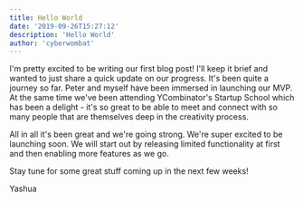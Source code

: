 ```yaml
---
title: Hello World
date: '2019-09-26T15:27:12'
description: 'Hello World'
author: 'cyberwombat'
---
```


I'm pretty excited to be writing our first blog post! I'll keep it brief and wanted to just share a quick update on our progress. It's been quite a journey so far. Peter and myself have been immersed in launching our MVP. At the same time we've been attending YCombinator's Startup School which has been a delight - it's so great to be able to meet and connect with so many people that are themselves deep in the creativity process.

All in all it's been great and we're going strong. We're super excited to be launching soon. We will start out by releasing limited functionality at first and then enabling more features as we go.

Stay tune for some great stuff coming up in the next few weeks!

Yashua
